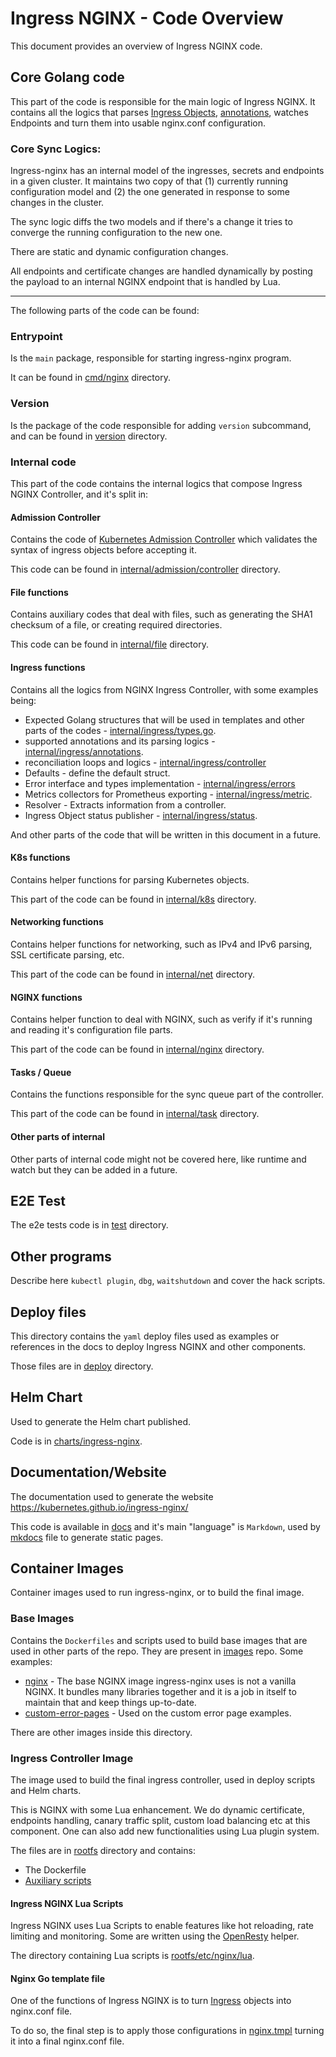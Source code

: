 # Ingress NGINX - Code Overview

This document provides an overview of Ingress NGINX code.


## Core Golang code

This part of the code is responsible for the main logic of Ingress NGINX. It contains all the logics that parses [Ingress Objects](https://kubernetes.io/docs/concepts/services-networking/ingress/), 
[annotations](https://kubernetes.io/docs/reference/glossary/?fundamental=true#term-annotation), watches Endpoints and turn them into usable nginx.conf configuration.


### Core Sync Logics:

Ingress-nginx has an internal model of the ingresses, secrets and endpoints in a given cluster. It maintains two copy of that (1) currently running configuration model and (2) the one generated in response to some changes in the cluster. 

The sync logic diffs the two models and if there's a change it tries to converge the running configuration to the new one. 

There are static and dynamic configuration changes. 

All endpoints and certificate changes are handled dynamically by posting the payload to an internal NGINX endpoint that is handled by Lua.

---

The following parts of the code can be found:

### Entrypoint

Is the `main` package, responsible for starting ingress-nginx program.

It can be found in [cmd/nginx](https://github.com/kubernetes/ingress-nginx/tree/main/cmd/nginx) directory.

### Version

Is the package of the code responsible for adding `version` subcommand, and can be found in [version](https://github.com/kubernetes/ingress-nginx/tree/main/version) directory.

### Internal code

This part of the code contains the internal logics that compose Ingress NGINX Controller, and it's split in:

#### Admission Controller

Contains the code of [Kubernetes Admission Controller](https://kubernetes.io/docs/reference/access-authn-authz/admission-controllers/) which validates the syntax of ingress objects before accepting it.

This code can be found in [internal/admission/controller](https://github.com/kubernetes/ingress-nginx/tree/main/internal/admission/controller) directory.


#### File functions

Contains auxiliary codes that deal with files, such as generating the SHA1 checksum of a file, or creating required directories.

This code can be found in [internal/file](https://github.com/kubernetes/ingress-nginx/blob/main/internal/file) directory.

#### Ingress functions

Contains all the logics from NGINX Ingress Controller, with some examples being:

* Expected Golang structures that will be used in templates and other parts of the codes - [internal/ingress/types.go](https://github.com/kubernetes/ingress-nginx/blob/main/internal/ingress/types.go).
* supported annotations and its parsing logics - [internal/ingress/annotations](https://github.com/kubernetes/ingress-nginx/tree/main/internal/ingress/annotations).
* reconciliation loops and logics - [internal/ingress/controller](https://github.com/kubernetes/ingress-nginx/tree/main/internal/ingress/controller)
* Defaults - define the default struct.
* Error interface and types implementation - [internal/ingress/errors](https://github.com/kubernetes/ingress-nginx/tree/main/internal/ingress/errors)
* Metrics collectors for Prometheus exporting - [internal/ingress/metric](https://github.com/kubernetes/ingress-nginx/tree/main/internal/ingress/metric).
* Resolver - Extracts information from a controller.
* Ingress Object status publisher - [internal/ingress/status](https://github.com/kubernetes/ingress-nginx/tree/main/internal/ingress/status).

And other parts of the code that will be written in this document in a future.

#### K8s functions

Contains helper functions for parsing Kubernetes objects.

This part of the code can be found in [internal/k8s](https://github.com/kubernetes/ingress-nginx/tree/main/internal/k8s) directory.

#### Networking functions

Contains helper functions for networking, such as IPv4 and IPv6 parsing, SSL certificate parsing, etc.

This part of the code can be found in [internal/net](https://github.com/kubernetes/ingress-nginx/tree/main/internal/net) directory.

#### NGINX functions

Contains helper function to deal with NGINX, such as verify if it's running and reading it's configuration file parts.

This part of the code can be found in [internal/nginx](https://github.com/kubernetes/ingress-nginx/tree/main/internal/nginx) directory.

#### Tasks / Queue

Contains the functions responsible for the sync queue part of the controller.

This part of the code can be found in [internal/task](https://github.com/kubernetes/ingress-nginx/tree/main/internal/task) directory.

#### Other parts of internal

Other parts of internal code might not be covered here, like runtime and watch but they can be added in a future.

## E2E Test

The e2e tests code is in [test](https://github.com/kubernetes/ingress-nginx/tree/main/test) directory.

## Other programs

Describe here `kubectl plugin`, `dbg`, `waitshutdown` and cover the hack scripts.

## Deploy files

This directory contains the `yaml` deploy files used as examples or references in the docs to deploy Ingress NGINX and other components.

Those files are in [deploy](https://github.com/kubernetes/ingress-nginx/tree/main/deploy) directory.

## Helm Chart

Used to generate the Helm chart published.

Code is in [charts/ingress-nginx](https://github.com/kubernetes/ingress-nginx/tree/main/charts/ingress-nginx).

## Documentation/Website

The documentation used to generate the website https://kubernetes.github.io/ingress-nginx/

This code is available in [docs](https://github.com/kubernetes/ingress-nginx/tree/main/docs) and it's main "language" is `Markdown`, used by [mkdocs](https://github.com/kubernetes/ingress-nginx/blob/main/mkdocs.yml) file to generate static pages.

## Container Images

Container images used to run ingress-nginx, or to build the final image.

### Base Images

Contains the `Dockerfiles` and scripts used to build base images that are used in other parts of the repo. They are present in [images](https://github.com/kubernetes/ingress-nginx/tree/main/images) repo. Some examples:
* [nginx](https://github.com/kubernetes/ingress-nginx/tree/main/images/nginx) - The base NGINX image ingress-nginx uses is not a vanilla NGINX. It bundles many libraries together and it is a job in itself to maintain that and keep things up-to-date.
* [custom-error-pages](https://github.com/kubernetes/ingress-nginx/tree/main/images/custom-error-pages) - Used on the custom error page examples.

There are other images inside this directory.

### Ingress Controller Image

The image used to build the final ingress controller, used in deploy scripts and Helm charts. 

This is NGINX with some Lua enhancement. We do dynamic certificate, endpoints handling, canary traffic split, custom load balancing etc at this component. One can also add new functionalities using Lua plugin system.

The files are in [rootfs](https://github.com/kubernetes/ingress-nginx/tree/main/rootfs) directory and contains:

* The Dockerfile
* [Auxiliary scripts](https://github.com/kubernetes/ingress-nginx/tree/main/rootfs/ingress-controller)

#### Ingress NGINX Lua Scripts

Ingress NGINX uses Lua Scripts to enable features like hot reloading, rate limiting and monitoring. Some are written using the [OpenResty](https://openresty.org/en/) helper.

The directory containing Lua scripts is [rootfs/etc/nginx/lua](https://github.com/kubernetes/ingress-nginx/tree/main/rootfs/etc/nginx/lua).

#### Nginx Go template file

One of the functions of Ingress NGINX is to turn [Ingress](https://kubernetes.io/docs/concepts/services-networking/ingress/) objects into nginx.conf file. 

To do so, the final step is to apply those configurations in [nginx.tmpl](https://github.com/kubernetes/ingress-nginx/tree/main/rootfs/etc/nginx/template) turning it into a final nginx.conf file.

